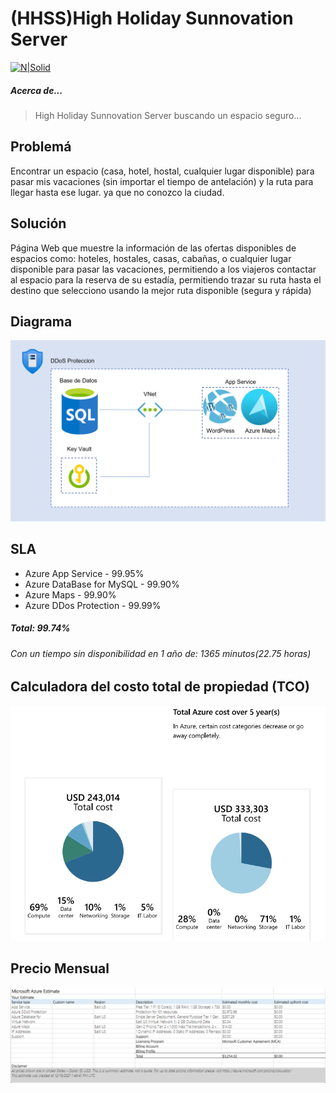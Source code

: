 # (HHSS)High Holiday Sunnovation Server

[![N|Solid](https://high-holiday-sunnovation-server.azurewebsites.net/wp-content/uploads/2021/12/cropped-logo-3.png)](https://high-holiday-sunnovation-server.azurewebsites.net/)

##### Acerca de...

> High Holiday Sunnovation Server buscando un espacio seguro...



## Problemá

Encontrar un espacio (casa, hotel, hostal, cualquier lugar disponible) para pasar mis vacaciones (sin importar el tiempo de antelación) y la ruta para llegar hasta ese lugar. ya que no conozco la ciudad.


## Solución

Página Web que muestre la información de las ofertas disponibles de espacios como: hoteles, hostales, casas, cabañas, o cualquier lugar disponible para pasar las vacaciones, permitiendo a los viajeros contactar al espacio para la reserva de su estadía, permitiendo trazar su ruta hasta el destino que selecciono usando la mejor ruta disponible (segura y rápida)

## Diagrama

![N|Solid](https://github.com/JosueTronco/HighHolidaySunnovationServer/blob/7f99cf71cfe5120016a824d11eb46670ec4ac213/diagrama.png)

## SLA

- Azure App Service - 99.95%
- Azure DataBase for MySQL - 99.90%
- Azure Maps - 99.90%
- Azure DDos Protection - 99.99%

##### Total: 99.74%
###### Con un tiempo sin disponibilidad en 1 año de: 1365 minutos(22.75 horas)


## Calculadora del costo total de propiedad (TCO)

![N|Solid](https://github.com/JosueTronco/HighHolidaySunnovationServer/blob/4bb45f4ef178e5f9068f5f1152d404847e0c724c/tco.png)

## Precio Mensual

[![N|Solid](https://github.com/JosueTronco/HighHolidaySunnovationServer/blob/39ae2af679ab5829f77d713c81456620288d275d/preciosmensuales.png)](https://github.com/JosueTronco/HighHolidaySunnovationServer/blob/9d6323b90469fee4716758091e53a0b8ecbd0d7e/ExportedEstimate.xlsx)
